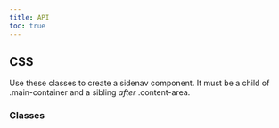 ```yaml
---
title: API
toc: true
---
```


## CSS

Use these classes to create a sidenav component. It must be a child of .main-container and a sibling _after_ .content-area.

### Classes

<DocComponentApi component="ClrSidnav" item="css" />
